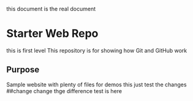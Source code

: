 
this document is the real document
# Starter Web Repo
this is first level
This repository is for showing how Git and GitHub work

## Purpose

Sample website with plenty of files for demos
this just test the changes
##change change
thge difference test is here  